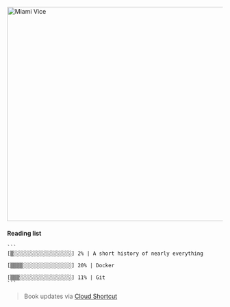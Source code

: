 [<img src="https://media.giphy.com/media/l0IsIMQkVZ0UK1Q7C/giphy.gif" alt="Miami Vice" width="800" height="500">](https://www.youtube.com/watch?v=-aMCzRj3Syg)

  #### Reading list

    ```
    [▒░░░░░░░░░░░░░░░░░░░] 2% | A short history of nearly everything
    
    [▒▒▒▒░░░░░░░░░░░░░░░░] 20% | Docker
    
    [▒▒▒░░░░░░░░░░░░░░░░░] 11% | Git
    ```

  > Book updates via [Cloud Shortcut](https://github.com/saschazengler/progress_bar_shortcut)
    
